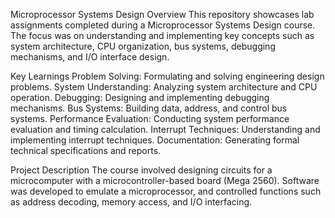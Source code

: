 Microprocessor Systems Design
Overview
This repository showcases lab assignments completed during a Microprocessor Systems Design course. The focus was on understanding and implementing key concepts such as system architecture, CPU organization, bus systems, debugging mechanisms, and I/O interface design.

Key Learnings
Problem Solving: Formulating and solving engineering design problems.
System Understanding: Analyzing system architecture and CPU operation.
Debugging: Designing and implementing debugging mechanisms.
Bus Systems: Building data, address, and control bus systems.
Performance Evaluation: Conducting system performance evaluation and timing calculation.
Interrupt Techniques: Understanding and implementing interrupt techniques.
Documentation: Generating formal technical specifications and reports.

Project Description
The course involved designing circuits for a microcomputer with a microcontroller-based board (Mega 2560). Software was developed to emulate a microprocessor, and controlled functions such as address decoding, memory access, and I/O interfacing.
